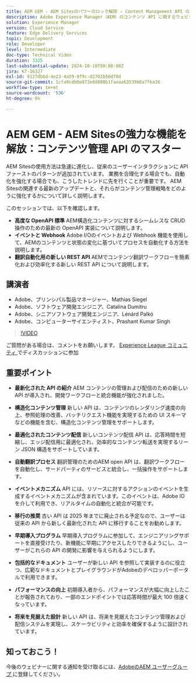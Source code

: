 ```yaml
---
title: AEM GEM - AEM Sitesのパワーのロック解除 – Content Management API のマスター
description: Adobe Experience Manager（AEM）のコンテンツ API に関するウェビナーでは、コンテンツ管理と配信を強化するために、最新化された新しい API を導入しました。​Matthias、Catalina、Leonard、Prashant などの主要スピーカーが、構造化コンテンツ管理、最適化されたコンテンツ配信、自動翻訳プロセスなど、これらの API の機能を紹介しました。​主な機能には、新しい UI スキーマ機能、改善された参照処理、バッチリクエスト機能、高速なコンテンツ配信 API が含まれまし​。出席者は、Adobeの開発者向けドキュメントを通じてこれらの API を探索し、早期導入プログラムに参加して早期アクセスとダイレクトエンジニアリングサポートを受けることを奨励されました。
solution: Experience Manager
version: Cloud Service
feature: Edge Delivery Services
topic: Development
role: Developer
level: Intermediate
doc-type: Technical Video
duration: 3325
last-substantial-update: 2024-10-10T00:00:00Z
jira: KT-16327
exl-id: 9137dbbd-4e23-4a59-9f9c-d2702b56d70d
source-git-commit: 1cfa9cdb0e973e6d088b1faeaa63539b0a7fba36
workflow-type: tm+mt
source-wordcount: '536'
ht-degree: 0%

---
```


# AEM GEM - AEM Sitesの強力な機能を解放：コンテンツ管理 API のマスター

AEM Sitesの使用方法は急速に進化し、従来のユーザーインタラクションに API ファーストのパターンが追加されています。 業務を合理化する場合でも、自動化を強化する場合でも、こうしたトレンドに先を行くことが重要です。 AEM Sitesの関連する最新のアップデートと、それらがコンテンツ管理戦略をどのように強化するかについて詳しく説明します。

このセッションでは、以下を確認します。

* **高度な OpenAPI 標準** AEM構造化コンテンツに対するシームレスな CRUD 操作のための最新の OpenAPI 実装について説明します。
* **イベントと Webhook** Adobe I/Oのイベントおよび Webhook 機能を使用して、AEMのコンテンツと状態の変化に基づいてプロセスを自動化する方法を説明します。
* **翻訳自動化用の新しい REST API** AEMでコンテンツ翻訳ワークフローを簡素化および効率化する新しい REST API について説明します。

## 講演者

* Adobe、プリンシパル製品マネージャー、Mathias Siegel
* Adobe、ソフトウェア開発エンジニア、Catalina Dumitru
* Adobe、シニアソフトウェア開発エンジニア、Lénárd Palkó
* Adobe、コンピューターサイエンティスト、Prashant Kumar Singh

>[!VIDEO](https://video.tv.adobe.com/v/3435036/?learn=on)

ご質問がある場合は、コメントをお願いします。  [Experience League コミュニティ ](https://adobe.ly/4e34grR) でディスカッションに参加

## 重要ポイント

* **最新化された API の紹介** AEM コンテンツの管理および配信のための新しい API が導入され、開発ワークフローと統合機能が強化されました。

* **構造化コンテンツ管理** 新しい API は、コンテンツのレンダリング速度の向上、参照処理の改善、バッチリクエスト機能を実現するための UI スキーマなどの機能を含む、構造化コンテンツ管理をサポートします。

* **最適化されたコンテンツ配信** 新しいコンテンツ配信 API は、応答時間を短縮し、エッジ配信用に最適化され、効率的なコンテンツ転送を実現するリーン JSON 構造をサポートしています。

* **自動翻訳プロセス** 翻訳管理のためのAEM open API は、翻訳ワークフローを自動化し、サードパーティのサービスと統合し、一括操作をサポートします。

* **イベントメカニズム** API には、リソースに対するアクションのイベントを生成するイベントメカニズムが含まれています。このイベントは、Adobe IO を介して利用でき、リアルタイムの自動化と統合が可能です。

* **移行の推奨** 古い API は 2025 年までに廃止される予定なので、ユーザーは従来の API から新しく最新化された API に移行することをお勧めします。

* **早期導入プログラム** 早期導入プログラムに参加して、エンジニアリングサポートを直接受けたり、新機能に早期にアクセスしたりできるようにし、ユーザーがこれらの API の開発に影響を与えられるようにします。

* **包括的なドキュメント** ユーザーが新しい API を参照して実装するのに役立つ、広範なドキュメントとプレイグラウンドがAdobeのデベロッパーポータルで利用できます。

* **パフォーマンスの向上** 初期導入者から、パフォーマンスが大幅に向上したことが報告されており、一部のエンドポイントでは応答時間が最大 100 倍速くなっています。

* **将来を見据えた設計** 新しい API は、将来を見据えたコンテンツ管理および配信システムを実現し、スケーラビリティと効率を確保するように設計されています。

## 知っておこう！

今後のウェビナーに関する通知を受け取るには、[AdobeのAEM ユーザーグループ ](https://aem-augs.adobe.com/) に登録してください。
